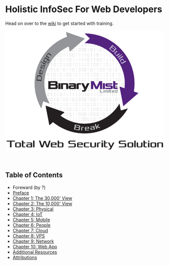# Holistic InfoSec For Web Developers

Head on over to the [wiki](https://github.com/binarymist/HolisticInfoSec-For-WebDevelopers/wiki/BinaryMist-Approach-To-Threat-Modelling) to get started with training.

[![BinaryMist Limited](manuscript/assets/img/BM-DesignBuildBreak.png)](http://binarymist.net/)

<br>

## Table of Contents

* Foreward (by ?)
* [Preface](preface.md)
* [Chapter 1: The 30,000' View](ch01.md)
* [Chapter 2: The 10,000' View](ch02.md)
* [Chapter 3: Physical](ch03.md)
* [Chapter 4: IoT](ch04.md)
* [Chapter 5: Mobile](ch05.md)
* [Chapter 6: People](ch06.md)
* [Chapter 7: Cloud](ch07.md)
* [Chapter 8: VPS](ch08.md)
* [Chapter 9: Network](ch09.md)
* [Chapter 10: Web App](ch10.md)
* [Additional Resources](additional-resources.md)
* [Attributions](attributions.md)


